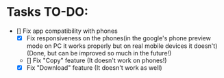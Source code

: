 # Tasks TO-DO:

- [] Fix app compatibility with phones
    - [X] Fix responsiveness on the phones(in the google's phone preview mode on PC it works properly but on real mobile devices it doesn't) (Done, but can be improved so much in the future!)
    - [] Fix "Copy" feature (It doesn't work on phones!)
    - [X] Fix "Download" feature (It doesn't work as well)